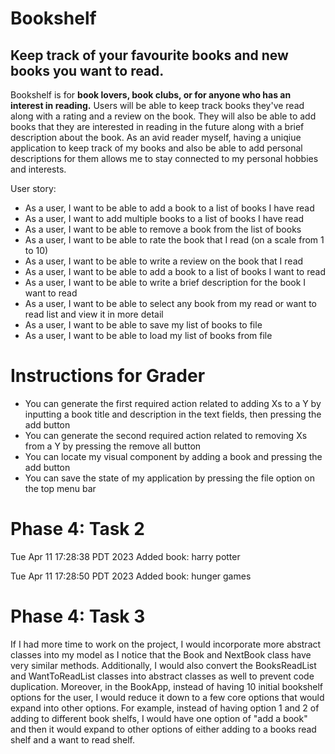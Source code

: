 # Bookshelf

## Keep track of your favourite books and new books you want to read.

Bookshelf is for **book lovers, book clubs, or for anyone who has an interest in reading.**
Users will be able to keep track books they've read along with a rating and a review on the book. 
They will also be able to add books that they are interested in reading in the future 
along with a brief description about the book. As an avid reader myself, having a uniqiue application
to keep track of my books and also be able to add personal descriptions for them allows me to stay connected to my
personal hobbies and interests. 

User story:
- As a user, I want to be able to add a book to a list of books I have read 
- As a user, I want to add multiple books to a list of books I have read
- As a user, I want to be able to remove a book from the list of books
- As a user, I want to be able to rate the book that I read (on a scale from 1 to 10)
- As a user, I want to be able to write a review on the book that I read
- As a user, I want to be able to add a book to a list of books I want to read
- As a user, I want to be able to write a brief description for the book I want to read
- As a user, I want to be able to select any book from my read or want to read list and view it in more detail
- As a user, I want to be able to save my list of books to file
- As a user, I want to be able to load my list of books from file

# Instructions for Grader

- You can generate the first required action related to adding Xs to a Y by inputting a book title and description 
in the text fields, then pressing the add button
- You can generate the second required action related to removing Xs from a Y by pressing the remove all button
- You can locate my visual component by adding a book and pressing the add button
- You can save the state of my application by pressing the file option on the top menu bar

# Phase 4: Task 2
Tue Apr 11 17:28:38 PDT 2023
Added book: harry potter

Tue Apr 11 17:28:50 PDT 2023
Added book: hunger games

# Phase 4: Task 3
If I had more time to work on the project, I would incorporate more abstract classes into my model as I notice that
the Book and NextBook class have very similar methods. Additionally, I would also convert the BooksReadList and
WantToReadList classes into abstract classes as well to prevent code duplication. Moreover, in the BookApp, instead of
having 10 initial bookshelf options for the user, I would reduce it down to a
few core options that would expand into other options. For example, instead of having
option 1 and 2 of adding to different book shelfs, I would have one option of "add a book" and then it would expand
to other options of either adding to a books read shelf and a want to read shelf.